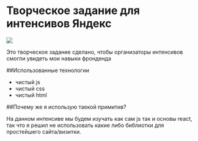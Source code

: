 # Творческое задание для интенсивов Яндекс

![](https://is2-ssl.mzstatic.com/image/thumb/Purple123/v4/72/a2/94/72a294ab-99cd-2679-83b6-31ea4b9ac859/AppIcon-0-1x_U007emarketing-0-0-85-220-0-5.png/246x0w.jpg)

Это творческое задание сделано, чтобы организаторы интенсивов смогли увидеть мои навыки фронденда

##Использованные технологии
- чистый js
- чистый css
- чистый html

##Почему же я использую таекой примитив?

На данном интенсиве мы будем изучать как сам js так и основы  react, так что я решил не использовать какие либо библиотки для простейшего сайта/визитки.
